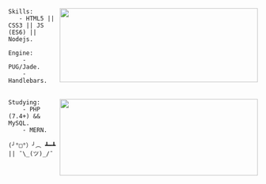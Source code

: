 ## 
<img align="right" src="https://github-readme-stats.vercel.app/api?username=alexsandersilv&show_icons=true&count_private=truehide=contribs,prs&theme=react" width="400" height="150" />

```
Skills:
   - HTML5 || CSS3 || JS (ES6) || Nodejs.
```

```
Engine:
    - PUG/Jade.
    - Handlebars.
```
##
<img align="right" src="https://github-readme-stats.vercel.app/api/top-langs/?username=alexsandersilv&layout=compact&theme=react" width="400" height="155" />

```
Studying:
    - PHP (7.4+) && MySQL.
    - MERN.
```

```
(╯°□°）╯︵ ┻━┻ || ¯\_(ツ)_/¯
```
